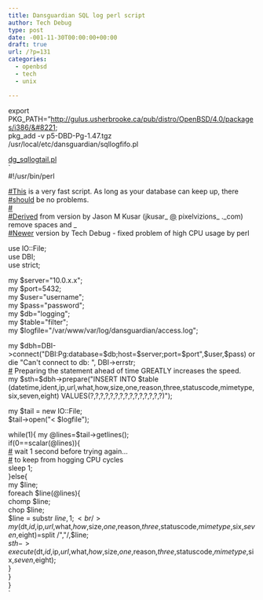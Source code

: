 ```yaml
---
title: Dansguardian SQL log perl script
author: Tech Debug
type: post
date: -001-11-30T00:00:00+00:00
draft: true
url: /?p=131
categories:
  - openbsd
  - tech
  - unix

---
```

export PKG_PATH=&#8221;http://gulus.usherbrooke.ca/pub/distro/OpenBSD/4.0/packages/i386/&#8221;  
pkg_add -v p5-DBD-Pg-1.47.tgz  
/usr/local/etc/dansguardian/sqllogfifo.pl

[dg_sqllogtail.pl][1]  
`<br />
#!/usr/bin/perl</p>
<p><a href="http://search.twitter.com/search?q=%23This" class="tweet-hashtag">#This</a> is a very fast script.  As long as your database can keep up, there<br />
<a href="http://search.twitter.com/search?q=%23should" class="tweet-hashtag">#should</a> be no problems.<br />
<a href="http://search.twitter.com/search?q=%23" class="tweet-hashtag">#</a><br />
<a href="http://search.twitter.com/search?q=%23Derived" class="tweet-hashtag">#Derived</a> from version by Jason M Kusar (jkusar_ <a href="http://twitter.com/" class="tweet-username">@</a> pixelvizions_ ._com) remove spaces and _<br />
<a href="http://search.twitter.com/search?q=%23Newer" class="tweet-hashtag">#Newer</a> version by Tech Debug - fixed problem of high CPU usage by perl</p>
<p>use IO::File;<br />
use DBI;<br />
use strict;</p>
<p>my $server="10.0.x.x";<br />
my $port=5432;<br />
my $user="username";<br />
my $pass="password";<br />
my $db="logging";<br />
my $table="filter";<br />
my $logfile="/var/www/var/log/dansguardian/access.log";</p>
<p>my $dbh=DBI->connect("DBI:Pg:database=$db;host=$server;port=$port",$user,$pass) or die "Can't connect to db: ", DBI->errstr;<br />
<a href="http://search.twitter.com/search?q=%23" class="tweet-hashtag">#</a> Preparing the statement ahead of time GREATLY increases the speed.<br />
my $sth=$dbh->prepare("INSERT INTO $table (datetime,ident,ip,url,what,how,size,one,reason,three,statuscode,mimetype,six,seven,eight) VALUES(?,?,?,?,?,?,?,?,?,?,?,?,?,?,?)");</p>
<p>my $tail = new IO::File;<br />
$tail->open("< $logfile");

while(1){
        my @lines=$tail->getlines();<br />
        if(0==scalar(@lines)){<br />
                <a href="http://search.twitter.com/search?q=%23" class="tweet-hashtag">#</a> wait 1 second before trying again...<br />
                <a href="http://search.twitter.com/search?q=%23" class="tweet-hashtag">#</a> to keep from hogging CPU cycles<br />
                sleep 1;<br />
        }else{<br />
                my $line;<br />
                foreach $line(@lines){<br />
                        chomp $line;<br />
                        chop $line;<br />
                        $line = substr $line,1;<br />
                        my($dt,$id,$ip,$url,$what,$how,$size,$one,$reason,$three,$statuscode,$mimetype,$six,$seven,$eight)=split /","/,$line;<br />
                        $sth->execute($dt,$id,$ip,$url,$what,$how,$size,$one,$reason,$three,$statuscode,$mimetype,$six,$seven,$eight);<br />
                }<br />
        }<br />
}<br />
`

 [1]: https://techdebug.com/wp-content/uploads/2007/10/dg_sqllogtail.pl "dg_sqllogtail.pl"